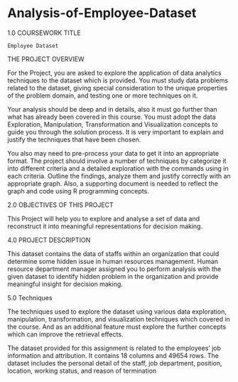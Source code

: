 # Analysis-of-Employee-Dataset

1.0	COURSEWORK TITLE
    
    Employee Dataset

THE PROJECT OVERVIEW

For the Project, you are asked to explore the application of data analytics techniques to the dataset which is provided. You must study data problems related to the dataset, giving special consideration to the unique properties of the problem domain, and testing one or more techniques on it.

Your analysis should be deep and in details, also it must go further than what has already been covered in this course. You must adopt the data Exploration, Manipulation, Transformation and Visualization concepts to guide you through the solution process. It is very important to explain and justify the techniques that have been chosen.

You also may need to pre-process your data to get it into an appropriate format. The project should involve a number of techniques by categorize it into different criteria and a detailed exploration with the commands using in each criteria. Outline the findings, analyze them and justify correctly with an appropriate graph. Also, a supporting document is needed to reflect the graph and code using R programming concepts.
                   
2.0	OBJECTIVES OF THIS PROJECT

This Project will help you to explore and analyse a set of data and reconstruct it into meaningful representations for decision making.


4.0	PROJECT DESCRIPTION

This dataset contains the data of staffs within an organization that could determine some hidden issue in human resources management. Human resource department manager assigned you to perform analysis with the given dataset to identify hidden problem in the organization and provide meaningful insight for decision making. 


5.0 Techniques

The techniques used to explore the dataset using various data exploration, manipulation, transformation, and visualization techniques which covered in the course. And as an additional feature must explore the further concepts which can improve the retrieval effects.

The dataset provided for this assignment is related to the employees’ job information and attribution. It contains 18 columns and 49654 rows. The dataset includes the personal detail of the staff, job department, position, location, working status, and reason of termination
